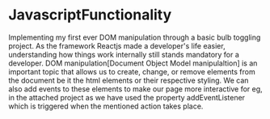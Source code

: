 # JavascriptFunctionality
Implementing my first ever DOM manipulation through a basic bulb toggling project.
As the framework Reactjs made a developer's life easier, understanding how things work internally still stands mandatory for a developer. DOM manipulation[Document Object Model manipulaltion] is an important topic that allows us to create, change, or remove elements from the document be it the html elements or their respective styling. We can also add events to these elements to make our page more interactive for eg, in the attached project as we have used the property addEventListener which is triggered when the mentioned action takes place.
